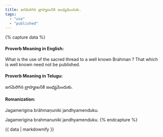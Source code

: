 ```yaml
---
title: జగమెరిగిన బ్రాహ్మణునికి జంధ్యమెందుకు.
tags:
  - "use"
  - "published"
---
```


{% capture data %}
#### Proverb Meaning in English:
What is the use of the sacred thread to a well known Brahman ?
That which is well known need not be published.

#### Proverb Meaning in Telugu:
జగమెరిగిన బ్రాహ్మణునికి జంధ్యమెందుకు.

#### Romanization:
Jagamerigina brāhmaṇuniki jandhyamenduku.

Jagamerigina brahmanuniki jandhyamenduku.
{% endcapture %}

{{ data | markdownify }}

